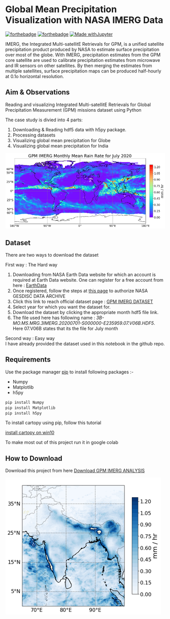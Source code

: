 # Global Mean Precipitation Visualization with NASA IMERG Data

[![forthebadge](https://forthebadge.com/images/badges/built-with-love.svg)](https://forthebadge.com)
[![forthebadge](https://forthebadge.com/images/badges/made-with-python.svg)](https://forthebadge.com)
[![Made withJupyter](https://img.shields.io/badge/Made%20with-Jupyter-orange?style=for-the-badge&logo=Jupyter)](https://jupyter.org/try)

IMERG, the Integrated Multi-satellitE Retrievals for GPM, is a unified satellite precipitation product produced by NASA to estimate surface precipitation over most of the globe. With IMERG, precipitation estimates from the GPM core satellite are used to calibrate precipitation estimates from microwave and IR sensors on other satellites. By then merging the estimates from multiple satellites, surface precipitation maps can be produced half-hourly at 0.1o horizontal resolution.

## Aim & Observations

Reading and visualizing Integrated Multi-satellitE Retrievals for Global Precipitation Measurement (GPM) missions dataset using Python

The case study is divied into 4 parts:

1. Downloading & Reading hdf5 data with h5py package.
2. Processing datasets
3. Visualizing global mean precipitation for Globe
4. Visualizing global mean precipitation for India

![Alt text](GPM_3IMERGP_WORLD.png?raw=true "GPM IMERG WORLD")

## Dataset 

There are two ways to download the dataset

First way : The Hard way

1. Downloading from NASA Earth Data website for which an account is required at Earth Data website. One can register for a free account from here : [EarthData](https://uui-test.gesdisc.eosdis.nasa.gov/uui/data-access)
2. Once registered, follow the steps at [this page](https://urs.earthdata.nasa.gov/approve_app?client_id=e2WVk8Pw6weeLUKZYOxvTQ) to authorize NASA GESDISC DATA ARCHIVE
3. Click this link to reach official dataset page  : [GPM IMERG DATASET](https://gpm1.gesdisc.eosdis.nasa.gov/data/GPM_L3/GPM_3IMERGM.06/)
4. Select year for which you want the dataset for.
5. Download the dataset by clicking the appropriate month hdf5 file link.
6. The file used here has following name : 	*3B-MO.MS.MRG.3IMERG.20200701-S000000-E235959.07.V06B.HDF5*. Here 07.V06B states that its the file for July month

Second way : Easy way \
I have already provided the dataset used in this notebook in the github repo.


## Requirements

Use the package manager [pip](https://pip.pypa.io/en/stable/) to install following packages :-
* Numpy
* Matplotlib
* h5py

```bash
pip install Numpy
pip install Matplotlib
pip install h5py
```

To install cartopy using pip, follow this tutorial

[install cartopy on win10](https://youtu.be/PGNzs1I6tf0)


To make most out of this project run it in google colab

## How to Download

Download this project from here [Download GPM IMERG ANALYSIS](https://downgit.github.io/#/home?url=https://github.com/pyGuru123/Data-Analysis-and-Visualization/tree/main/Global%20Mean%20Precipitation%20IMERG%20Analysis)

![Alt text](GPM_3IMERGP_INDIA.png?raw=true "GPM IMERG INDIA")